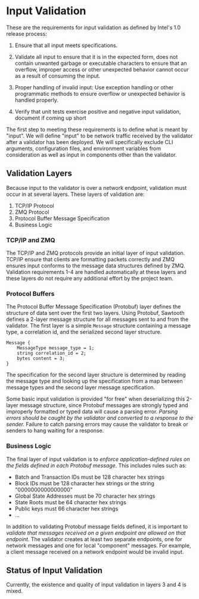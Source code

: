 # Input Validation

These are the requirements for input validation as defined by Intel's 1.0
release process:

1. Ensure that all input meets specifications.

2. Validate all input to ensure that it is in the expected form, does not
   contain unwanted garbage or executable characters to ensure that an overflow,
   improper access or other unexpected behavior cannot occur as a result of
   consuming the input.

3. Proper handling of invalid input: Use exception handling or other
   programmatic methods to ensure overflow or unexpected behavior is handled
   properly.

4. Verify that unit tests exercise positive and negative input validation,
   document if coming up short

The first step to meeting these requirements is to define what is meant by
"input". We will define "input" to be network traffic received by the validator
after a validator has been deployed. We will specifically exclude CLI arguments,
configuration files, and environment variables from consideration as well as
input in components other than the validator.

## Validation Layers

Because input to the validator is over a network endpoint, validation must occur
in at several layers. These layers of validation are:

1. TCP/IP Protocol
2. ZMQ Protocol
3. Protocol Buffer Message Specification
4. Business Logic

### TCP/IP and ZMQ

The TCP/IP and ZMQ protocols provide an initial layer of input validation.
TCP/IP ensure that clients are formatting packets correctly and ZMQ ensures
input conforms to the message data structures defined by ZMQ. Validation
requirements 1-4 are handled automatically at these layers and these layers do
not require any additional effort by the project team.

### Protocol Buffers

The Protocol Buffer Message Specification (Protobuf) layer defines the structure
of data sent over the first two layers. Using Protobuf, Sawtooth defines a
2-layer message structure for all messages sent to and from the validator. The
first layer is a simple `Message` structure containing a message type, a
correlation id, and the serialized second layer structure.

    Message {
        MessageType message_type = 1;
        string correlation_id = 2;
        bytes content = 3;
    }

The specification for the second layer structure is determined by reading the
message type and looking up the specification from a map between message types
and the second layer message specification.

Some basic input validation is provided "for free" when deserializing this
2-layer message structure, since Protobuf messages are strongly typed and
improperly formatted or typed data will cause a parsing error. *Parsing errors
should be caught by the validator and converted to a response to the sender.*
Failure to catch parsing errors may cause the validator to break or senders to
hang waiting for a response.

### Business Logic

The final layer of input validation is to *enforce application-defined rules on
the fields defined in each Protobuf message*. This includes rules such as:

- Batch and Transaction IDs must be 128 character hex strings
- Block IDs must be 128 character hex strings or the string "0000000000000000"
- Global State Addresses must be 70 character hex strings
- State Roots must be 64 character hex strings
- Public keys must 66 character hex strings
- ...

In addition to validating Protobuf message fields defined, it is important to
*validate that messages received on a given endpoint are allowed on that
endpoint*. The validator creates at least two separate endpoints, one for
network messages and one for local "component" messages. For example, a client
message received on a network endpoint would be invalid input.

## Status of Input Validation

Currently, the existence and quality of input validation in layers 3 and 4 is
mixed.
